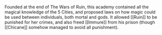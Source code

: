 Founded at the end of The Wars of Ruin, this academy contained all the magical knowledge of the 5 Cities, and proposed laws on how magic could be used between individuals, both mortal and gods. It allowed [[Ruin]] to be punished for her crimes, and also freed [[Immure]] from his prison (though [[Chicane]] somehow managed to avoid all punishment).